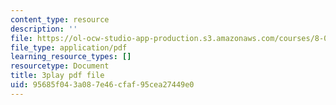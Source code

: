 ```yaml
---
content_type: resource
description: ''
file: https://ol-ocw-studio-app-production.s3.amazonaws.com/courses/8-01sc-classical-mechanics-fall-2016/95685f043a087e46cfaf95cea27449e0_n1cXiw3s72k.pdf
file_type: application/pdf
learning_resource_types: []
resourcetype: Document
title: 3play pdf file
uid: 95685f04-3a08-7e46-cfaf-95cea27449e0
---
```

